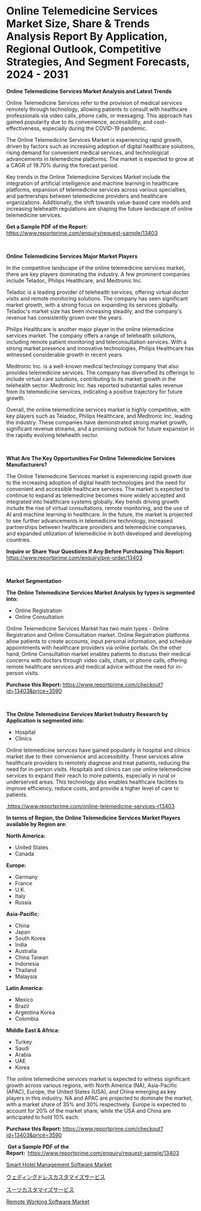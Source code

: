 <p><h1>Online Telemedicine Services Market Size, Share & Trends Analysis Report By Application, Regional Outlook, Competitive Strategies, And Segment Forecasts, 2024 - 2031</h1></p><p><strong>Online Telemedicine Services Market Analysis and Latest Trends</strong></p>
<p><p>Online Telemedicine Services refer to the provision of medical services remotely through technology, allowing patients to consult with healthcare professionals via video calls, phone calls, or messaging. This approach has gained popularity due to its convenience, accessibility, and cost-effectiveness, especially during the COVID-19 pandemic.</p><p>The Online Telemedicine Services Market is experiencing rapid growth, driven by factors such as increasing adoption of digital healthcare solutions, rising demand for convenient medical services, and technological advancements in telemedicine platforms. The market is expected to grow at a CAGR of 19.70% during the forecast period.</p><p>Key trends in the Online Telemedicine Services Market include the integration of artificial intelligence and machine learning in healthcare platforms, expansion of telemedicine services across various specialties, and partnerships between telemedicine providers and healthcare organizations. Additionally, the shift towards value-based care models and increasing telehealth regulations are shaping the future landscape of online telemedicine services.</p></p>
<p><strong>Get a Sample PDF of the Report:&nbsp;</strong> <a href="https://www.reportprime.com/enquiry/request-sample/13403">https://www.reportprime.com/enquiry/request-sample/13403</a></p>
<p>&nbsp;</p>
<p><strong>Online Telemedicine Services Major Market Players</strong></p>
<p><p>In the competitive landscape of the online telemedicine services market, there are key players dominating the industry. A few prominent companies include Teladoc, Philips Healthcare, and Medtronic Inc.</p><p>Teladoc is a leading provider of telehealth services, offering virtual doctor visits and remote monitoring solutions. The company has seen significant market growth, with a strong focus on expanding its services globally. Teladoc's market size has been increasing steadily, and the company's revenue has consistently grown over the years.</p><p>Philips Healthcare is another major player in the online telemedicine services market. The company offers a range of telehealth solutions, including remote patient monitoring and teleconsultation services. With a strong market presence and innovative technologies, Philips Healthcare has witnessed considerable growth in recent years.</p><p>Medtronic Inc. is a well-known medical technology company that also provides telemedicine services. The company has diversified its offerings to include virtual care solutions, contributing to its market growth in the telehealth sector. Medtronic Inc. has reported substantial sales revenue from its telemedicine services, indicating a positive trajectory for future growth.</p><p>Overall, the online telemedicine services market is highly competitive, with key players such as Teladoc, Philips Healthcare, and Medtronic Inc. leading the industry. These companies have demonstrated strong market growth, significant revenue streams, and a promising outlook for future expansion in the rapidly evolving telehealth sector.</p></p>
<p>&nbsp;</p>
<p><strong>What Are The Key Opportunities For Online Telemedicine Services Manufacturers?</strong></p>
<p><p>The Online Telemedicine Services market is experiencing rapid growth due to the increasing adoption of digital health technologies and the need for convenient and accessible healthcare services. The market is expected to continue to expand as telemedicine becomes more widely accepted and integrated into healthcare systems globally. Key trends driving growth include the rise of virtual consultations, remote monitoring, and the use of AI and machine learning in healthcare. In the future, the market is projected to see further advancements in telemedicine technology, increased partnerships between healthcare providers and telemedicine companies, and expanded utilization of telemedicine in both developed and developing countries.</p></p>
<p><strong>Inquire or Share Your Questions If Any Before Purchasing This Report:</strong> <a href="https://www.reportprime.com/enquiry/pre-order/13403">https://www.reportprime.com/enquiry/pre-order/13403</a></p>
<p>&nbsp;</p>
<p><strong>Market Segmentation</strong></p>
<p><strong>The Online Telemedicine Services Market Analysis by types is segmented into:</strong></p>
<p><ul><li>Online Registration</li><li>Online Consultation</li></ul></p>
<p><p>Online Telemedicine Services Market has two main types - Online Registration and Online Consultation market. Online Registration platforms allow patients to create accounts, input personal information, and schedule appointments with healthcare providers via online portals. On the other hand, Online Consultation market enables patients to discuss their medical concerns with doctors through video calls, chats, or phone calls, offering remote healthcare services and medical advice without the need for in-person visits.</p></p>
<p><strong>Purchase this Report:&nbsp;</strong><a href="https://www.reportprime.com/checkout?id=13403&price=3590">https://www.reportprime.com/checkout?id=13403&price=3590</a></p>
<p>&nbsp;</p>
<p><strong>The Online Telemedicine Services Market Industry Research by Application is segmented into:</strong></p>
<p><ul><li>Hospital</li><li>Clinics</li></ul></p>
<p><p>Online telemedicine services have gained popularity in hospital and clinics market due to their convenience and accessibility. These services allow healthcare providers to remotely diagnose and treat patients, reducing the need for in-person visits. Hospitals and clinics can use online telemedicine services to expand their reach to more patients, especially in rural or underserved areas. This technology also enables healthcare facilities to improve efficiency, reduce costs, and provide a higher level of care to patients.</p></p>
<p><a href="https://www.reportprime.com/online-telemedicine-services-r13403">&nbsp;https://www.reportprime.com/online-telemedicine-services-r13403</a></p>
<p><strong>In terms of Region, the Online Telemedicine Services Market Players available by Region are:</strong></p>
<p>
    <p> <strong> North America: </strong>
        <ul>
            <li>United States</li>
            <li>Canada</li>
        </ul>
        </p> 
    <p> <strong> Europe: </strong>
        <ul>
            <li>Germany</li>
            <li>France</li>
            <li>U.K.</li>
            <li>Italy</li>
            <li>Russia</li>
        </ul>
        </p> 
    <p> <strong> Asia-Pacific: </strong>
        <ul>
            <li>China</li>
            <li>Japan</li>
            <li>South Korea</li>
            <li>India</li>
            <li>Australia</li>
            <li>China Taiwan</li>
            <li>Indonesia</li>
            <li>Thailand</li>
            <li>Malaysia</li>
        </ul>
        </p> 
    <p> <strong> Latin America: </strong>
        <ul>
            <li>Mexico</li>
            <li>Brazil</li>
            <li>Argentina Korea</li>
            <li>Colombia</li>
        </ul>
        </p> 
    <p> <strong> Middle East & Africa: </strong>
        <ul>
            <li>Turkey</li>
            <li>Saudi</li>
            <li>Arabia</li>
            <li>UAE</li>
            <li>Korea</li>
        </ul>
    </p>
    </p>
<p><p>The online telemedicine services market is expected to witness significant growth across various regions, with North America (NA), Asia-Pacific (APAC), Europe, the United States (USA), and China emerging as key players in this industry. NA and APAC are projected to dominate the market, with a market share of 35% and 30% respectively. Europe is expected to account for 20% of the market share, while the USA and China are anticipated to hold 10% each.</p></p>
<p><strong>Purchase this Report: </strong><a href="https://www.reportprime.com/checkout?id=13403&price=3590">https://www.reportprime.com/checkout?id=13403&price=3590</a></p>
<p>&nbsp;<strong>Get a Sample PDF of the Report:&nbsp;&nbsp;</strong><a href="https://www.reportprime.com/enquiry/request-sample/13403">https://www.reportprime.com/enquiry/request-sample/13403</a></p>
<p><strong></strong></p>
<p><p><a href="https://github.com/HenrietteMills1/Market-Research-Report-List-1/blob/main/smart-hotel-management-software-market.md">Smart Hotel Management Software Market</a></p><p><a href="https://github.com/TerrellConn/Market-Research-Report-List-1/blob/main/346218080248.md">ウェディングドレスカスタマイズサービス</a></p><p><a href="https://github.com/schmahlson/Market-Research-Report-List-1/blob/main/553512580247.md">スーツカスタマイズサービス</a></p><p><a href="https://github.com/marthawweekle/Market-Research-Report-List-1/blob/main/remote-working-software-market.md">Remote Working Software Market</a></p></p>